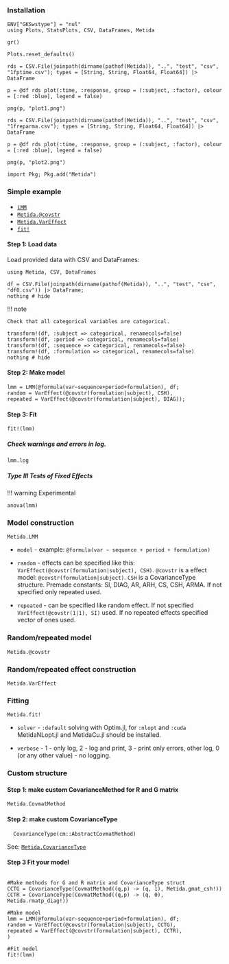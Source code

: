 ### Installation

```@setup lmmexample
ENV["GKSwstype"] = "nul"
using Plots, StatsPlots, CSV, DataFrames, Metida

gr()

Plots.reset_defaults()

rds = CSV.File(joinpath(dirname(pathof(Metida)), "..", "test", "csv",  "1fptime.csv"); types = [String, String, Float64, Float64]) |> DataFrame

p = @df rds plot(:time, :response, group = (:subject, :factor), colour = [:red :blue], legend = false)

png(p, "plot1.png")

rds = CSV.File(joinpath(dirname(pathof(Metida)), "..", "test", "csv",  "1freparma.csv"); types = [String, String, Float64, Float64]) |> DataFrame

p = @df rds plot(:time, :response, group = (:subject, :factor), colour = [:red :blue], legend = false)

png(p, "plot2.png")
```

```
import Pkg; Pkg.add("Metida")
```

### Simple example

* [`LMM`](@ref)
* [`Metida.@covstr`](@ref)
* [`Metida.VarEffect`](@ref)
* [`fit!`](@ref)

#### Step 1: Load data

Load provided data with CSV and DataFrames:

```@example lmmexample
using Metida, CSV, DataFrames

df = CSV.File(joinpath(dirname(pathof(Metida)), "..", "test", "csv", "df0.csv")) |> DataFrame;
nothing # hide
```

!!! note

    Check that all categorical variables are categorical.


```@example lmmexample
transform!(df, :subject => categorical, renamecols=false)
transform!(df, :period => categorical, renamecols=false)
transform!(df, :sequence => categorical, renamecols=false)
transform!(df, :formulation => categorical, renamecols=false)
nothing # hide
```

#### Step 2: Make model

```@example lmmexample
lmm = LMM(@formula(var~sequence+period+formulation), df;
random = VarEffect(@covstr(formulation|subject), CSH),
repeated = VarEffect(@covstr(formulation|subject), DIAG));
```

#### Step 3: Fit

```@example lmmexample
fit!(lmm)
```

##### Check warnings and errors in log.

```@example lmmexample
lmm.log
```

##### Type III Tests of Fixed Effects

!!! warning
    Experimental

```@example lmmexample
anova(lmm)
```

### Model construction

```@docs
Metida.LMM
```

* `model` - example: `@formula(var ~ sequence + period + formulation)`

* `random` - effects can be specified like this: `VarEffect(@covstr(formulation|subject), CSH)`. `@covstr` is a effect model: `@covstr(formulation|subject)`. `CSH` is a  CovarianceType structure. Premade constants: SI, DIAG, AR, ARH, CS, CSH, ARMA. If not specified only repeated used.

* `repeated` - can be specified like random effect. If not specified `VarEffect(@covstr(1|1), SI)` used. If no repeated effects specified vector of ones used.

### Random/repeated model

```@docs
Metida.@covstr
```

### Random/repeated effect construction

```@docs
Metida.VarEffect
```

### Fitting

```@docs
Metida.fit!
```

* `solver` - `:default` solving with Optim.jl, for `:nlopt` and `:cuda` MetidaNLopt.jl and MetidaCu.jl should be installed.

* `verbose` - 1 - only log,  2 - log and print,  3 - print only errors, other log, 0 (or any other value) - no logging.

### Custom structure

#### Step 1: make custom CovarianceMethod for R and G matrix

```@docs
Metida.CovmatMethod
```

#### Step 2: make custom CovarianceType

```
  CovarianceType(cm::AbstractCovmatMethod)
```

See: [`Metida.CovarianceType`](@ref)

#### Step 3 Fit your model

```@example lmmexample

#Make methods for G and R matrix and CovarianceType struct
CCTG = CovarianceType(CovmatMethod((q,p) -> (q, 1), Metida.gmat_csh!))
CCTR = CovarianceType(CovmatMethod((q,p) -> (q, 0), Metida.rmatp_diag!))

#Make model
lmm = LMM(@formula(var~sequence+period+formulation), df;
random = VarEffect(@covstr(formulation|subject), CCTG),
repeated = VarEffect(@covstr(formulation|subject), CCTR),
)

#Fit model
fit!(lmm)
```
